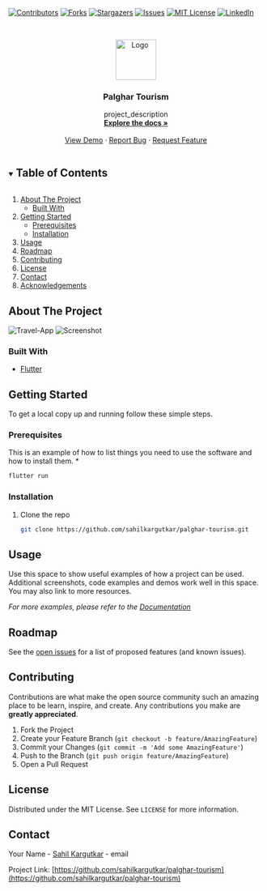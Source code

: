 

[![Contributors][contributors-shield]][contributors-url]
[![Forks][forks-shield]][forks-url]
[![Stargazers][stars-shield]][stars-url]
[![Issues][issues-shield]][issues-url]
[![MIT License][license-shield]][license-url]
[![LinkedIn][linkedin-shield]][linkedin-url]



<!-- PROJECT LOGO -->
<br />
<p align="center">
  <a href="https://github.com/sahilkargutkar/palghar-tourism">
    <img src="" alt="Logo" width="80" height="80">
  </a>

  <h3 align="center">Palghar Tourism</h3>

  <p align="center">
    project_description
    <br />
    <a href="https://github.com/sahilkargutkar/palghar-tourism"><strong>Explore the docs »</strong></a>
    <br />
    <br />
    <a href="https://github.com/sahilkargutkar/palghar-tourism">View Demo</a>
    ·
    <a href="https://github.com/sahilkargutkar/palghar-tourism">Report Bug</a>
    ·
    <a href="https://github.com/sahilkargutkar/palghar-tourism">Request Feature</a>
  </p>
</p>



<!-- TABLE OF CONTENTS -->
<details open="open">
  <summary><h2 style="display: inline-block">Table of Contents</h2></summary>
  <ol>
    <li>
      <a href="#about-the-project">About The Project</a>
      <ul>
        <li><a href="#built-with">Built With</a></li>
      </ul>
    </li>
    <li>
      <a href="#getting-started">Getting Started</a>
      <ul>
        <li><a href="#prerequisites">Prerequisites</a></li>
        <li><a href="#installation">Installation</a></li>
      </ul>
    </li>
    <li><a href="#usage">Usage</a></li>
    <li><a href="#roadmap">Roadmap</a></li>
    <li><a href="#contributing">Contributing</a></li>
    <li><a href="#license">License</a></li>
    <li><a href="#contact">Contact</a></li>
    <li><a href="#acknowledgements">Acknowledgements</a></li>
  </ol>
</details>



## About The Project

![Travel-App](https://github.com/sahilkargutkar/palghar-tourism/edit/master/images/screenshot.png)
![Screenshot](https://github.com/sahilkargutkar/Sflix/blob/master/images/Screenshot.png )

### Built With

* [Flutter](https://flutter.dev/docs/get-started/codelab)



## Getting Started

To get a local copy up and running follow these simple steps.

### Prerequisites

This is an example of how to list things you need to use the software and how to install them.
*
  ```sh
  flutter run
  ```

### Installation

1. Clone the repo
   ```sh
   git clone https://github.com/sahilkargutkar/palghar-tourism.git
   ```



<!-- USAGE EXAMPLES -->
## Usage

Use this space to show useful examples of how a project can be used. Additional screenshots, code examples and demos work well in this space. You may also link to more resources.

_For more examples, please refer to the [Documentation](https://flutter.dev/docs)_



<!-- ROADMAP -->
## Roadmap

See the [open issues](https://github.com/sahilkargutkar/palghar-tourism/issues) for a list of proposed features (and known issues).



<!-- CONTRIBUTING -->
## Contributing

Contributions are what make the open source community such an amazing place to be learn, inspire, and create. Any contributions you make are **greatly appreciated**.

1. Fork the Project
2. Create your Feature Branch (`git checkout -b feature/AmazingFeature`)
3. Commit your Changes (`git commit -m 'Add some AmazingFeature'`)
4. Push to the Branch (`git push origin feature/AmazingFeature`)
5. Open a Pull Request



<!-- LICENSE -->
## License

Distributed under the MIT License. See `LICENSE` for more information.



<!-- CONTACT -->
## Contact

Your Name - [Sahil Kargutkar](mailto:sahilkargutkar.sk@gmail.com) - email

Project Link: [https://github.com/sahilkargutkar/palghar-tourism](https://github.com/sahilkargutkar/palghar-tourism)





<!-- MARKDOWN LINKS & IMAGES -->
<!-- https://www.markdownguide.org/basic-syntax/#reference-style-links -->
[contributors-shield]: https://img.shields.io/github/contributors/sahilkargutkar/repo.svg?style=for-the-badge
[contributors-url]: https://github.com/sahilkargutkar/repo/graphs/contributors
[forks-shield]: https://img.shields.io/github/forks/sahilkargutkar/repo.svg?style=for-the-badge
[forks-url]: https://github.com/sahilkargutkar/repo/network/members
[stars-shield]: https://img.shields.io/github/stars/github_username/repo.svg?style=for-the-badge
[stars-url]: https://github.com/github_username/repo/stargazers
[issues-shield]: https://img.shields.io/github/issues/github_username/repo.svg?style=for-the-badge
[issues-url]: https://github.com/github_username/repo/issues
[license-shield]: https://img.shields.io/github/license/github_username/repo.svg?style=for-the-badge
[license-url]: https://github.com/sahilkargutkar/repo/blob/master/LICENSE.txt
[linkedin-shield]: https://img.shields.io/badge/-LinkedIn-black.svg?style=for-the-badge&logo=linkedin&colorB=555
[linkedin-url]: https://linkedin.com/in/sahilkar99
